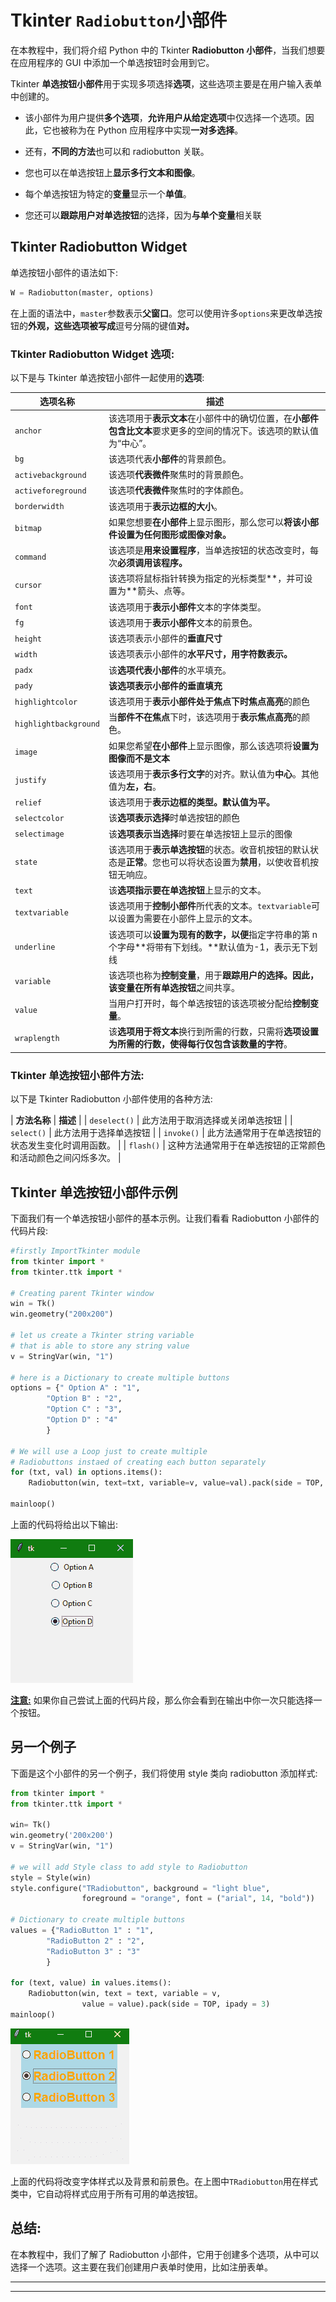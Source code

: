 # Tkinter `Radiobutton`小部件

在本教程中，我们将介绍 Python 中的 Tkinter **Radiobutton 小部件**，当我们想要在应用程序的 GUI 中添加一个单选按钮时会用到它。

Tkinter **单选按钮小部件**用于实现多项选择**选项**，这些选项主要是在用户输入表单中创建的。

*   该小部件为用户提供**多个选项**，**允许用户从给定选项**中仅选择一个选项。因此，它也被称为在 Python 应用程序中实现**一对多选择**。

*   还有，**不同的方法**也可以和 radiobutton 关联。

*   您也可以在单选按钮上**显示多行文本和图像**。

*   每个单选按钮为特定的**变量**显示一个**单值**。

*   您还可以**跟踪用户对单选按钮**的选择，因为**与单个变量**相关联

## Tkinter Radiobutton Widget

单选按钮小部件的语法如下:

```py
W = Radiobutton(master, options) 
```

在上面的语法中，`master`参数表示**父窗口**。您可以使用许多`options`来更改单选按钮的**外观，这些选项被写成**逗号分隔的键值**对。**

### Tkinter Radiobutton Widget 选项:

以下是与 Tkinter 单选按钮小部件一起使用的**选项**:

| **选项名称** | **描述** |
| --- | --- |
| `anchor` | 该选项用于**表示文本**在小部件中的确切位置，在**小部件包含比文本**要求更多的空间的情况下。该选项的默认值为“中心”。 |
| `bg` | 该选项代表**小部件**的背景颜色。 |
| `activebackground` | 该选项**代表微件**聚焦时的背景颜色。 |
| `activeforeground` | 该选项**代表微件**聚焦时的字体颜色。 |
| `borderwidth` | 该选项用于**表示边框的大小**。 |
| `bitmap` | 如果您想要**在小部件**上显示图形，那么您可以**将该小部件设置为任何图形或图像对象。** |
| `command` | 该选项是**用来设置程序**，当单选按钮的状态改变时，每次**必须调用该程序。** |
| `cursor` | 该选项将鼠标指针转换为指定的光标类型**，并可设置为**箭头、点等。 |
| `font` | 该选项用于**表示小部件**文本的字体类型。 |
| `fg` | 该选项用于**表示小部件**文本的前景色。 |
| `height` | 该选项表示小部件的**垂直尺寸** |
| `width` | 该选项表示小部件的**水平尺寸，用字符数表示。** |
| `padx` | 该**选项代表小部件**的水平填充。 |
| `pady` | **该选项表示小部件的垂直填充** |
| `highlightcolor` | 该选项用于**表示小部件处于焦点下时焦点高亮**的颜色 |
| `highlightbackground` | 当**部件不在焦点**下时，该选项用于**表示焦点高亮**的颜色。 |
| `image` | 如果您希望**在小部件**上显示图像，那么该选项将**设置为图像而不是文本** |
| `justify` | 该选项用于**表示多行文字**的对齐。默认值为**中心**。其他值为**左，右**。 |
| `relief` | 该选项用于**表示边框的类型。**默认值为**平。** |
| `selectcolor` | 该**选项表示选择**时单选按钮的颜色 |
| `selectimage` | 该**选项表示当选择**时要在单选按钮上显示的图像 |
| `state` | 该选项用于**表示单选按钮**的状态。收音机按钮的默认状态是**正常**。您也可以将状态设置为**禁用**，以使收音机按钮无响应。 |
| `text` | 该**选项指示要在单选按钮**上显示的文本。 |
| `textvariable` | 该选项用于**控制小部件**所代表的文本。`textvariable`可以设置为需要在小部件上显示的文本。 |
| `underline` | 该选项可以**设置为现有的数字，以便**指定字符串的第 n 个字母**将带有下划线。**默认值为-1，表示无下划线 |
| `variable` | 该选项也称为**控制变量**，用于**跟踪用户的选择。因此，该变量在所有单选按钮**之间共享。 |
| `value` | 当用户打开时，每个单选按钮的该选项被分配给**控制变量**。 |
| `wraplength` | 该**选项用于将文本**换行到所需的行数，只需将**选项设置为所需的行数，使得每行仅包含该数量的字符**。 |

### Tkinter 单选按钮小部件方法:

以下是 Tkinter Radiobutton 小部件使用的各种方法:

| **方法名称** | **描述** |
| `deselect()` | 此方法用于取消选择或关闭单选按钮 |
| `select()` | 此方法用于选择单选按钮 |
| `invoke()` | 此方法通常用于在单选按钮的状态发生变化时调用函数。 |
| `flash()` | 这种方法通常用于在单选按钮的正常颜色和活动颜色之间闪烁多次。 |

## Tkinter 单选按钮小部件示例

下面我们有一个单选按钮小部件的基本示例。让我们看看 Radiobutton 小部件的代码片段:

```py
#firstly ImportTkinter module 
from tkinter import * 
from tkinter.ttk import *

# Creating parent Tkinter window 
win = Tk() 
win.geometry("200x200") 

# let us create a Tkinter string variable 
# that is able to store any string value 
v = StringVar(win, "1") 

# here is a Dictionary to create multiple buttons 
options = {" Option A" : "1", 
		"Option B" : "2", 
		"Option C" : "3", 
		"Option D" : "4" 
		} 

# We will use a Loop just to create multiple 
# Radiobuttons instaed of creating each button separately
for (txt, val) in options.items(): 
	Radiobutton(win, text=txt, variable=v, value=val).pack(side = TOP, ipady = 4) 

mainloop() 
```

上面的代码将给出以下输出:

![](img/12e1a2e7eebc7b553fcc8e077d362773.png)

<u>**注意:**</u> 如果你自己尝试上面的代码片段，那么你会看到在输出中你一次只能选择一个按钮。

## 另一个例子

下面是这个小部件的另一个例子，我们将使用 style 类向 radiobutton 添加样式:

```py
from tkinter import * 
from tkinter.ttk import *

win= Tk() 
win.geometry('200x200') 
v = StringVar(win, "1") 

# we will add Style class to add style to Radiobutton  
style = Style(win) 
style.configure("TRadiobutton", background = "light blue", 
				foreground = "orange", font = ("arial", 14, "bold")) 

# Dictionary to create multiple buttons 
values = {"RadioButton 1" : "1", 
		"RadioButton 2" : "2", 
		"RadioButton 3" : "3" 
		} 

for (text, value) in values.items(): 
	Radiobutton(win, text = text, variable = v, 
				value = value).pack(side = TOP, ipady = 3) 
mainloop() 
```

![](img/dcbf62cd7debc30134ac24b576bb4b3f.png)

上面的代码将改变字体样式以及背景和前景色。在上图中`TRadiobutton`用在样式类中，它自动将样式应用于所有可用的单选按钮。

## 总结:

在本教程中，我们了解了 Radiobutton 小部件，它用于创建多个选项，从中可以选择一个选项。这主要在我们创建用户表单时使用，比如注册表单。

* * *

* * *